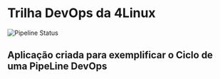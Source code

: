 # Trilha DevOps da 4Linux

<!-- Altere a Flag abaixo com sua URL do seu usuário do Github -->

![Pipeline Status](https://github.com/klimapires/DevOpsLab-HelloWorld/actions/workflows/pipeline.yml/badge.svg) 

## Aplicação criada para exemplificar o Ciclo de uma PipeLine DevOps
